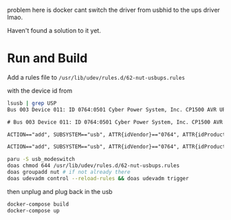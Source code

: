 problem here is docker cant switch the driver from usbhid to the ups driver lmao.

Haven't found a solution to it yet.

# Run and Build

Add a rules file to `/usr/lib/udev/rules.d/62-nut-usbups.rules`

with the device id from 

```sh
lsusb | grep USP
Bus 003 Device 011: ID 0764:0501 Cyber Power System, Inc. CP1500 AVR UPS
```

```txt
# Bus 003 Device 011: ID 0764:0501 Cyber Power System, Inc. CP1500 AVR UPS

ACTION=="add", SUBSYSTEM=="usb", ATTR{idVendor}=="0764", ATTR{idProduct}=="0501", ATTR{driver}=="usbhid", RUN+="/usr/bin/usb_modeswitch -v 0764 -p 0501"

ACTION=="add", SUBSYSTEM=="usb", ATTR{idVendor}=="0764", ATTR{idProduct}=="0501", MODE="664", GROUP="nut"
```



```sh
paru -S usb_modeswitch
doas chmod 644 /usr/lib/udev/rules.d/62-nut-usbups.rules
doas groupadd nut # if not already there
doas udevadm control --reload-rules && doas udevadm trigger
```

then unplug and plug back in the usb

```sh
docker-compose build
docker-compose up
```